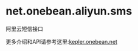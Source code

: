 # net.onebean.aliyun.sms
阿里云短信接口


更多介绍和API请参考这里:[kepler.onebean.net](http://kepler.onebean.net/doc/1.1.0.4.RELEASE/z0002)
